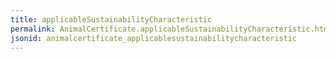 ```yaml
---
title: applicableSustainabilityCharacteristic
permalink: AnimalCertificate.applicableSustainabilityCharacteristic.html
jsonid: animalcertificate_applicablesustainabilitycharacteristic
---
```

